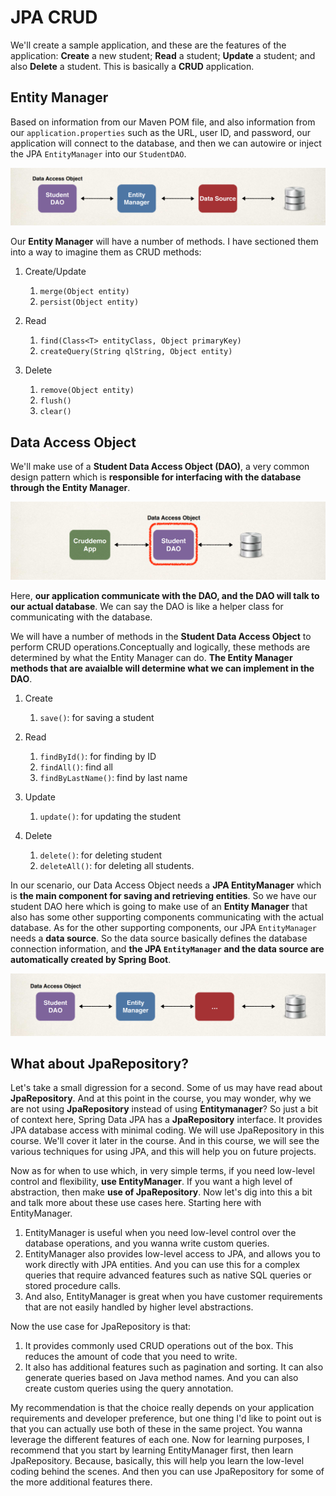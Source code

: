 # JPA CRUD 

We'll create a sample application, and these are the features of the application: **Create** a new student; **Read** a student; **Update** a student; and also **Delete** a student. This is basically a **CRUD** application.

## Entity Manager 

Based on information from our Maven POM file, and also information from our `application.properties` such as the URL, user ID, and password, our application will connect to the database, and then we can autowire or inject the JPA `EntityManager` into our `StudentDAO`.

<img alt="image" src="2-img-003.png" width="100%" height="50%"/> 

Our **Entity Manager** will have a number of methods. I have sectioned them into a way to imagine them as CRUD methods: 

  1. Create/Update 
     1. `merge(Object entity)` 
     2. `persist(Object entity)`

  2. Read 
     1. `find(Class<T> entityClass, Object primaryKey)` 
     2. `createQuery(String qlString, Object entity)`

  3. Delete 
     1. `remove(Object entity)` 
     2. `flush()` 
     3. `clear()` 

## Data Access Object 
 
We'll make use of a **Student Data Access Object (DAO)**, a very common design pattern which is **responsible for interfacing with the database through the Entity Manager**.

<img alt="image" src="2-img-001.png" width="100%" height="50%"/> 

Here, **our application communicate with the DAO, and the DAO will talk to our actual database**. We can say the DAO is like a helper class for communicating with the database.

We will have a number of methods in the **Student Data Access Object** to perform CRUD operations.Conceptually and logically, these methods are determined by what the Entity Manager can do. **The Entity Manager methods that are avaialble will determine what we can implement in the DAO**.

  1. Create
     1. `save()`: for saving a student

  2. Read 
     1. `findById()`: for finding by ID 
     2. `findAll()`: find all 
     3. `findByLastName()`: find by last name

  3. Update 
     1. `update()`: for updating the student

  4. Delete 
     1. `delete()`: for deleting student 
     2. `deleteAll()`: for deleting all students. 

In our scenario, our Data Access Object needs a **JPA EntityManager** which is **the main component for saving and retrieving entities**. So we have our student DAO here which is going to make use of an **Entity Manager** that also has some other supporting components communicating with the actual database. As for the other supporting components, our JPA `EntityManager` needs a **data source**. So the data source basically defines the database connection information, and **the JPA `EntityManager` and the data source are automatically created by Spring Boot**. 

<img alt="image" src="2-img-002.png" width="100%" height="50%"/> 

## What about JpaRepository? 

Let's take a small digression for a second. Some of us may have read about **JpaRepository**. And at this point in the course, you may wonder, why we are not using **JpaRepository** instead of using **Entitymanager**? So just a bit of context here, Spring Data JPA has a **JpaRepository** interface. It provides JPA database access with minimal coding. We will use JpaRepository in this course. We'll cover it later in the course. And in this course, we will see the various techniques for using JPA, and this will help you on future projects. 

Now as for when to use which, in very simple terms, if you need low-level control and flexibility, **use EntityManager**. If you want a high level of abstraction, then make **use of JpaRepository**. Now let's dig into this a bit and talk more about these use cases here. Starting here with EntityManager. 

  1. EntityManager is useful when you need low-level control over the database operations, and you wanna write custom queries. 
  2. EntityManager also provides low-level access to JPA, and allows you to work directly with JPA entities. And you can use this for a complex queries that require advanced features such as native SQL queries or stored procedure calls. 
  3. And also, EntityManager is great when you have customer requirements that are not easily handled by higher level abstractions. 

Now the use case for JpaRepository is that: 

  1. It provides commonly used CRUD operations out of the box. This reduces the amount of code that you need to write. 
  2. It also has additional features such as pagination and sorting. It can also generate queries based on Java method names. And you can also create custom queries using the query annotation. 

My recommendation is that the choice really depends on your application requirements and developer preference, but one thing I'd like to point out is that you can actually use both of these in the same project. You wanna leverage the different features of each one. Now for learning purposes, I recommend that you start by learning EntityManager first, then learn JpaRepository. Because, basically, this will help you learn the low-level coding behind the scenes. And then you can use JpaRepository for some of the more additional features there.

